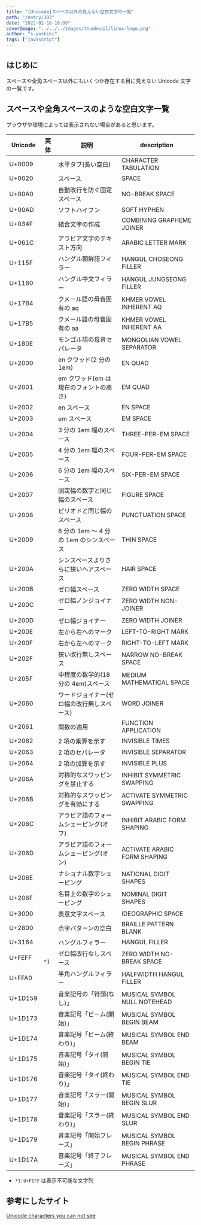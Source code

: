 ```yaml
---
title: "[Unicode]スペース以外の見えない空白文字の一覧"
path: "/entry/303"
date: "2022-02-18 16:00"
coverImage: "../../../images/thumbnail/linux-logo.png"
author: "s-yoshiki"
tags: ["javascript"]
---
```


## はじめに

スペースや全角スペース以外にもいくつか存在する目に見えない Unicode 文字の一覧です。

## スペースや全角スペースのような空白文字一覧

ブラウザや環境によっては表示されない場合があると思います。

| Unicode | 実体 | 説明                                       | description                  |
| ------- | --- | ------------------------------------------ | ---------------------------- |
| U+0009  | `	` | 水平タブ(長い空白)                         | CHARACTER TABULATION         |
| U+0020  | ` ` | スペース                                   | SPACE                        |
| U+00A0  | ` ` | 自動改行を防ぐ固定スペース                 | NO-BREAK SPACE               |
| U+00AD  | `­` | ソフトハイフン                             | SOFT HYPHEN                  |
| U+034F  | `͏` | 結合文字の作成                             | COMBINING GRAPHEME JOINER    |
| U+061C  | `؜` | アラビア文字のテキスト方向                 | ARABIC LETTER MARK           |
| U+115F  | `ᅟ` | ハングル朝鮮語フィラー                     | HANGUL CHOSEONG FILLER       |
| U+1160  | `ᅠ` | ハングル中文フィラー                       | HANGUL JUNGSEONG FILLER      |
| U+17B4  | `឴` | クメール語の母音固有の aq                  | KHMER VOWEL INHERENT AQ      |
| U+17B5  | `឵` | クメール語の母音固有の aa                  | KHMER VOWEL INHERENT AA      |
| U+180E  | `᠎` | モンゴル語の母音セパレータ                 | MONGOLIAN VOWEL SEPARATOR    |
| U+2000  | ` ` | en クワッド(2 分の 1em)                    | EN QUAD                      |
| U+2001  | ` ` | em クワッド(em は現在のフォントの高さ)     | EM QUAD                      |
| U+2002  | ` ` | en スペース                                | EN SPACE                     |
| U+2003  | ` ` | em スペース                                | EM SPACE                     |
| U+2004  | ` ` | 3 分の 1em 幅のスペース                    | THREE-PER-EM SPACE           |
| U+2005  | ` ` | 4 分の 1em 幅のスペース                    | FOUR-PER-EM SPACE            |
| U+2006  | ` ` | 6 分の 1em 幅のスペース                    | SIX-PER-EM SPACE             |
| U+2007  | ` ` | 固定幅の数字と同じ幅のスペース             | FIGURE SPACE                 |
| U+2008  | ` ` | ピリオドと同じ幅のスペース                 | PUNCTUATION SPACE            |
| U+2009  | ` ` | 6 分の 1em ～ 4 分の 1em のシンスペース    | THIN SPACE                   |
| U+200A  | ` ` | シンスペースよりさらに狭いヘアスペース     | HAIR SPACE                   |
| U+200B  | `​` | ゼロ幅スペース                             | ZERO WIDTH SPACE             |
| U+200C  | `‌` | ゼロ幅ノンジョイナー                       | ZERO WIDTH NON-JOINER        |
| U+200D  | `‍` | ゼロ幅ジョイナー                           | ZERO WIDTH JOINER            |
| U+200E  | `‎` | 左から右へのマーク                         | LEFT-TO-RIGHT MARK           |
| U+200F  | `‏` | 右から左へのマーク                         | RIGHT-TO-LEFT MARK           |
| U+202F  | ` ` | 狭い改行無しスペース                       | NARROW NO-BREAK SPACE        |
| U+205F  | ` ` | 中程度の数学的(18 分の 4em)スペース        | MEDIUM MATHEMATICAL SPACE    |
| U+2060  | `⁠` | ワードジョイナー(ゼロ幅の改行無しスペース) | WORD JOINER                  |
| U+2061  | `⁡` | 関数の適用                                 | FUNCTION APPLICATION         |
| U+2062  | `⁢` | 2 項の乗算を示す                           | INVISIBLE TIMES              |
| U+2063  | `⁣` | 2 項のセパレータ                           | INVISIBLE SEPARATOR          |
| U+2064  | `⁤` | 2 項の加算を示す                           | INVISIBLE PLUS               |
| U+206A  | `⁪` | 対称的なスワッピングを禁止する             | INHIBIT SYMMETRIC SWAPPING   |
| U+206B  | `⁫` | 対称的なスワッピングを有効にする           | ACTIVATE SYMMETRIC SWAPPING  |
| U+206C  | `⁬` | アラビア語のフォームシェーピング(オフ)     | INHIBIT ARABIC FORM SHAPING  |
| U+206D  | `⁭` | アラビア語のフォームシェーピング(オン)     | ACTIVATE ARABIC FORM SHAPING |
| U+206E  | `⁮` | ナショナル数字シェーピング                 | NATIONAL DIGIT SHAPES        |
| U+206F  | `⁯` | 名目上の数字のシェーピング                 | NOMINAL DIGIT SHAPES         |
| U+3000  | `　` | 表意文字スペース                           | IDEOGRAPHIC SPACE            |
| U+2800  | `⠀` | 点字パターンの空白                         | BRAILLE PATTERN BLANK        |
| U+3164  | `ㅤ` | ハングルフィラー                           | HANGUL FILLER                |
| U+FEFF  |　`*1` | ゼロ幅改行なしスペース                     | ZERO WIDTH NO-BREAK SPACE    |
| U+FFA0  | `ﾠ` | 半角ハングルフィラー                       | HALFWIDTH HANGUL FILLER      |
| U+1D159 | `𝅙` | 音楽記号の「符頭(なし)」                   | MUSICAL SYMBOL NULL NOTEHEAD |
| U+1D173 | `𝅳` | 音楽記号「ビーム(開始)」                   | MUSICAL SYMBOL BEGIN BEAM    |
| U+1D174 | `𝅴` | 音楽記号「ビーム(終わり)」                 | MUSICAL SYMBOL END BEAM      |
| U+1D175 | `𝅵` | 音楽記号「タイ(開始)」                     | MUSICAL SYMBOL BEGIN TIE     |
| U+1D176 | `𝅶` | 音楽記号「タイ(終わり)」                   | MUSICAL SYMBOL END TIE       |
| U+1D177 | `𝅷` | 音楽記号「スラー(開始)」                   | MUSICAL SYMBOL BEGIN SLUR    |
| U+1D178 | `𝅸` | 音楽記号「スラー(終わり)」                 | MUSICAL SYMBOL END SLUR      |
| U+1D179 | `𝅹` | 音楽記号「開始フレーズ」                   | MUSICAL SYMBOL BEGIN PHRASE  |
| U+1D17A | `𝅺` | 音楽記号「終了フレーズ」                   | MUSICAL SYMBOL END PHRASE    |

- `*1`: `U+FEFF` は表示不可能な文字列

## 参考にしたサイト

[Unicode characters you can not see](https://invisible-characters.com/)

